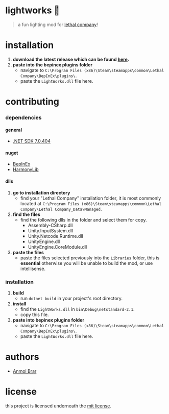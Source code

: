 # lightworks 🚦

> a fun lighting mod for [lethal company](https://store.steampowered.com/app/1966720/Lethal_Company/)!

# installation
1. **download the latest release which can be found [here](https://github.com/brarsanmol/lightworks/releases).**
2. **paste into the bepinex plugins folder**
   - navigate to `C:\Program Files (x86)\Steam\steamapps\common\Lethal Company\BepInEx\plugins\`.
   - paste the `LightWorks.dll` file here.

# contributing

### dependencies

#### general
* [.NET SDK 7.0.404](https://dotnet.microsoft.com/en-us/download/dotnet/7.0)

#### nuget
* [BepInEx](https://docs.bepinex.dev/articles/dev_guide/plugin_tutorial/1_setup.html#installing-bepinex-plugin-templates)
* [HarmonyLib](https://www.nuget.org/packages/Lib.Harmony)

#### dlls

1. **go to installation directory**
   - find your "Lethal Company" installation folder, it is most commonly located at `C:\Program Files (x86)\Steam\steamapps\common\Lethal Company\Lethal Company_Data\Managed`.
2. **find the files**
   - find the following dlls in the folder and select them for copy.
     - Assembly-CSharp.dll
     - Unity.InputSystem.dll
     - Unity.Netcode.Runtime.dll
     - UnityEngine.dll
     - UnityEngine.CoreModule.dll
3. **paste the files**
   - paste the files selected previously into the `Libraries` folder, this is **essential** otherwise you will be unable to build the mod, or use intellisense.

### installation
1. **build**
   - run `dotnet build` in your project's root directory.
2. **install**
   - find the `LightWorks.dll` in `bin\Debug\netstandard-2.1`.
   - copy this file.
3. **paste into bepinex plugins folder**
   - navigate to `C:\Program Files (x86)\Steam\steamapps\common\Lethal Company\BepInEx\plugins\`.
   - paste the `LightWorks.dll` file here.

# authors
* [Anmol Brar](mailto:hey@anmolbrar.ca?subject=[LightWorks])

# license
this project is licensed underneath the [mit license](https://github.com/brarsanmol/lightworks/LICENSE).